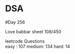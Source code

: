 # DSA

#Day 256

Love babbar sheet
    108/450
    
leetcode Questions   
easy : 107
medium: 134
hard: 14


